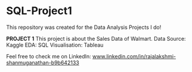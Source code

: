# SQL-Project1
This repository was created for the Data Analysis Projects I do!

**PROJECT 1**
This project is about the Sales Data of Walmart.
Data Source: Kaggle
EDA: SQL
Visualisation: Tableau

Feel free to check me on LinkedIn:
www.linkedin.com/in/rajalakshmi-shanmuganathan-b9b642133
